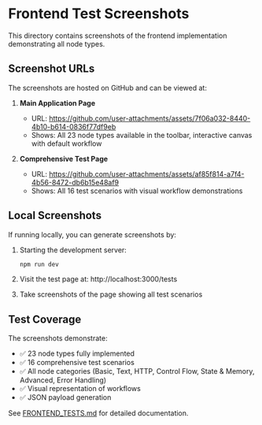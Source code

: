 # Frontend Test Screenshots

This directory contains screenshots of the frontend implementation demonstrating all node types.

## Screenshot URLs

The screenshots are hosted on GitHub and can be viewed at:

1. **Main Application Page**
   - URL: https://github.com/user-attachments/assets/7f06a032-8440-4b10-b614-0836f77df9eb
   - Shows: All 23 node types available in the toolbar, interactive canvas with default workflow

2. **Comprehensive Test Page**
   - URL: https://github.com/user-attachments/assets/af85f814-a7f4-4b56-8472-db6b15e48af9
   - Shows: All 16 test scenarios with visual workflow demonstrations

## Local Screenshots

If running locally, you can generate screenshots by:

1. Starting the development server:
   ```bash
   npm run dev
   ```

2. Visit the test page at: http://localhost:3000/tests

3. Take screenshots of the page showing all test scenarios

## Test Coverage

The screenshots demonstrate:
- ✅ 23 node types fully implemented
- ✅ 16 comprehensive test scenarios
- ✅ All node categories (Basic, Text, HTTP, Control Flow, State & Memory, Advanced, Error Handling)
- ✅ Visual representation of workflows
- ✅ JSON payload generation

See [FRONTEND_TESTS.md](../FRONTEND_TESTS.md) for detailed documentation.

